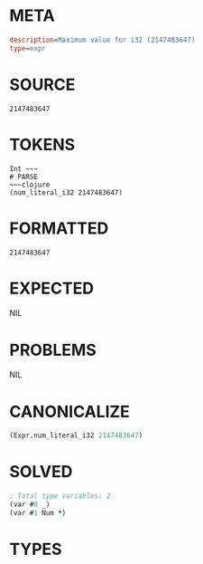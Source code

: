 # META
~~~ini
description=Maximum value for i32 (2147483647)
type=expr
~~~
# SOURCE
~~~roc
2147483647
~~~
# TOKENS
~~~text
Int ~~~
# PARSE
~~~clojure
(num_literal_i32 2147483647)
~~~
# FORMATTED
~~~roc
2147483647
~~~
# EXPECTED
NIL
# PROBLEMS
NIL
# CANONICALIZE
~~~clojure
(Expr.num_literal_i32 2147483647)
~~~
# SOLVED
~~~clojure
; Total type variables: 2
(var #0 _)
(var #1 Num *)
~~~
# TYPES
~~~roc
~~~
